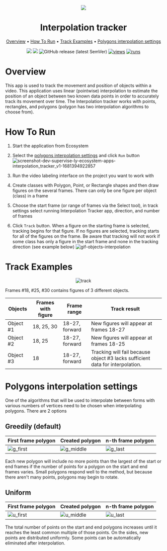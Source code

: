<div align="center" markdown> 
<img src="https://user-images.githubusercontent.com/115161827/231768642-879cd495-903e-4ef2-a3de-b45a91a6f968.jpg" />

# Interpolation tracker
  
<p align="center">
  <a href="#Overview">Overview</a> •
  <a href="#How-To-Run">How To Run</a> •
  <a href="#Track-Examples">Track Examples</a> •
  <a href="#Polygons-interpolation-settings">Polygons interpolation settings</a> 
</p>

[![](https://img.shields.io/badge/supervisely-ecosystem-brightgreen)](https://ecosystem.supervise.ly/apps/supervisely-ecosystem/interpolation-tracker-v1)
[![](https://img.shields.io/badge/slack-chat-green.svg?logo=slack)](https://supervise.ly/slack)
![GitHub release (latest SemVer)](https://img.shields.io/github/v/release/supervisely-ecosystem/interpolation-tracker-v1)
[![views](https://app.supervise.ly/img/badges/views/supervisely-ecosystem/interpolation-tracker-v1)](https://supervise.ly)
[![runs](https://app.supervise.ly/img/badges/runs/supervisely-ecosystem/interpolation-tracker-v1)](https://supervise.ly)

</div>

# Overview 

This app is used to track the movement and position of objects within a video. This application uses linear (pointwise) interpolation to estimate the position of an object between two known data points in order to accurately track its movement over time. The Interpolation tracker works with points, rectangles, and polygons (polygon has two interpolation algorithms to choose from).

# How To Run

1. Start the application from Ecosystem

2. Select the <a href="#Polygons-interpolation-settings">polygons interpolation settings</a> and click `Run` button
![screenshot-dev-supervise-ly-ecosystem-apps-interpolation_tracker_v1-1681394922857](https://user-images.githubusercontent.com/115161827/231813349-16eefdf2-fe28-4ab6-9efc-86e7a9f0024f.png)


4. Run the video labeling interface on the project you want to work with

3. Create classes with Polygon, Point, or Rectangle shapes and then draw figures on the several frames. There can only be one figure per object (class) in a frame

4. Choose the start frame (or range of frames via the Select tool), in track settings select running Interpolation Tracker app, direction, and number of frames

5. Click `Track` button. When a figure on the starting frame is selected, tracking begins for that figure. If no figures are selected, tracking starts for all of the figures on the frame. Be aware that tracking will not work if some class has only a figure in the start frame and none in the tracking direction (see example below)
![gif-objects-interpolation](https://user-images.githubusercontent.com/115161827/231813506-8f7255dd-9cbd-40d5-8337-477d0f4d816d.gif)

# Track Examples

<div align="center">

![track](https://user-images.githubusercontent.com/87002239/231757938-730b1deb-5887-47d7-a299-616411ffefa3.png)

</div>

Frames #18, #25, #30 contains figures of 3 different objects.

| Objects   | Frames with figure | Frame range    | Track result                                                                  |
| --------- | ------------------ | -------------- | ----------------------------------------------------------------------------- |
| Object #1 | 18, 25, 30         | 18-27, forward | New figures will appear at frames 18-27                                       |
| Object #2 | 18, 25             | 18-27, forward | New figures will appear at frames 18-25                                       |
| Object #3 | 18                 | 18-27, forward | Tracking will fail because object #3 lacks sufficient data for interpolation. |


# Polygons interpolation settings

One of the algorithms that will be used to interpolate between forms with various numbers of vertices need to be chosen when interpolating polygons.
There are 2 options

## Greedily (default)

| First frame polygon                                                                                                   | Created polygon                                                                                                      | n-th frame polygon                |
| --------------------------------------------------------------------------------------------------------------------- | -------------------------------------------------------------------------------------------------------------------- | --------------------------------- |
| ![g_first](https://user-images.githubusercontent.com/115161827/231856880-d52eb375-4f1f-45f6-9f8b-8d334efb2b7d.png)| ![g_middle](https://user-images.githubusercontent.com/115161827/231856930-18d2d3f0-7252-40e8-bfa8-0541338edbc3.png)|![g_last](https://user-images.githubusercontent.com/115161827/231856988-311de766-e1d1-482b-acd7-51781c84c3ed.png)



Each new polygon will include no more points than the largest of the start or end frames if the number of points for a polygon on the start and end frames varies.
Small polygons respond well to the method, but because there aren't many points, polygons may begin to rotate.

## Uniform

| First frame polygon                                                                                                     | Created polygon                                                                                                       | n-th frame polygon |
| ----------------------------------------------------------------------------------------------------------------------- | --------------------------------------------------------------------------------------------------------------------- | ------------------ |
|![u_first](https://user-images.githubusercontent.com/115161827/231857037-481affe0-b844-4b22-96a0-437479e6e318.png)| ![u_middle](https://user-images.githubusercontent.com/115161827/231857099-0d4bbcaf-9b96-4312-8cb6-0e94da1fbf8a.png)| ![u_last](https://user-images.githubusercontent.com/115161827/231857156-36911631-a786-47e0-bbcc-58b1a437e9b9.png)




The total number of points on the start and end polygons increases until it reaches the least common multiple of those points.
On the sides, new points are distributed uniformly. Some points can be automatically eliminated after interpolation.
